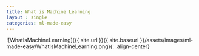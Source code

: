 ```yaml
---
title: What is Machine Learning
layout : single
categories: ml-made-easy
---
```


![WhatIsMachineLearning]({{ site.url }}{{ site.baseurl }}/assets/images/ml-made-easy/WhatIsMachineLearning.png){: .align-center}

